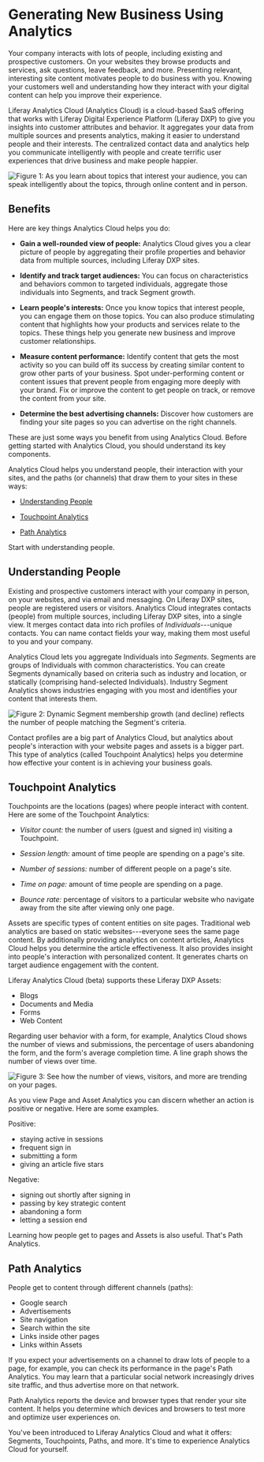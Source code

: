 # Generating New Business Using Analytics [](id=generating-new-business-using-analytics)

Your company interacts with lots of people, including existing and prospective
customers. On your websites they browse products and services, ask questions,
leave feedback, and more. Presenting relevant, interesting site content
motivates people to do business with you. Knowing your customers well and
understanding how they interact with your digital content can help you improve
their experience. 

Liferay Analytics Cloud (Analytics Cloud) is a cloud-based SaaS offering that
works with Liferay Digital Experience Platform (Liferay DXP) to give you
insights into customer attributes and behavior. It aggregates your data from
multiple sources and presents analytics, making it easier to understand people
and their interests. The centralized contact data and analytics help you
communicate intelligently with people and create terrific user experiences that
drive business and make people happier.

![Figure 1: As you learn about topics that interest your audience, you can speak intelligently about the topics, through online content and in person.](../../images/segment-interests.png)

## Benefits [](id=benefits)

Here are key things Analytics Cloud helps you do: 

- **Gain a well-rounded view of people:** Analytics Cloud gives you a clear 
picture of people by aggregating their profile properties and behavior data from
multiple sources, including Liferay DXP sites.

- **Identify and track target audiences:** You can focus on characteristics and 
behaviors common to targeted individuals, aggregate those individuals into
Segments, and track Segment growth.

- **Learn people's interests:** Once you know topics that interest people, 
you can engage them on those topics. You can also produce stimulating content
that highlights how your products and services relate to the topics. These
things help you generate new business and improve customer relationships.

- **Measure content performance:** Identify content that gets the most activity 
so you can build off its success by creating similar content to grow other
parts of your business. Spot under-performing content or content issues that
prevent people from engaging more deeply with your brand. Fix or improve the
content to get people on track, or remove the content from your site.

- **Determine the best advertising channels:** Discover how customers are 
finding your site pages so you can advertise on the right channels.

These are just some ways you benefit from using Analytics Cloud. Before getting
started with Analytics Cloud, you should understand its key components. 

Analytics Cloud helps you understand people, their interaction with your sites,
and the paths (or channels) that draw them to your sites in these ways: 

- [Understanding People](#understanding-people)

- [Touchpoint Analytics](#touchpoint-analytics)

- [Path Analytics](#path-analytics)

Start with understanding people. 

## Understanding People [](id=understanding-people)

Existing and prospective customers interact with your company in person, on your
websites, and via email and messaging. On Liferay DXP sites, people are
registered users or visitors. Analytics Cloud integrates contacts (people) from
multiple sources, including Liferay DXP sites, into a single view. It merges
contact data into rich profiles of *Individuals*---unique contacts. You can
name contact fields your way, making them most useful to you and your company.

Analytics Cloud lets you aggregate Individuals into *Segments*. Segments are
groups of Individuals with common characteristics. You can create Segments
dynamically based on criteria such as industry and location, or statically
(comprising hand-selected Individuals). Industry Segment Analytics shows
industries engaging with you most and identifies your content that interests
them. 

![Figure 2: Dynamic Segment membership growth (and decline) reflects the number of people matching the Segment's criteria.](../../images/segment-growth.png)

Contact profiles are a big part of Analytics Cloud, but analytics about people's
interaction with your website pages and assets is a bigger part. This type of
analytics (called Touchpoint Analytics) helps you determine how effective your
content is in achieving your business goals.

## Touchpoint Analytics [](id=touchpoint-analytics)

Touchpoints are the locations (pages) where people interact with content. Here
are some of the Touchpoint Analytics:

-   *Visitor count:* the number of users (guest and signed in) visiting a 
    Touchpoint.

-   *Session length:* amount of time people are spending on a page's site.

-   *Number of sessions:* number of different people on a page's site.

-   *Time on page:* amount of time people are spending on a page.

-   *Bounce rate:* percentage of visitors to a particular website who navigate 
    away from the site after viewing only one page.

Assets are specific types of content entities on site pages. Traditional web
analytics are based on static websites---everyone sees the same page content. By
additionally providing analytics on content articles, Analytics Cloud helps you
determine the article effectiveness. It also provides insight into people's
interaction with personalized content. It generates charts on target audience
engagement with the content.

Liferay Analytics Cloud (beta) supports these Liferay DXP Assets:

- Blogs
- Documents and Media
- Forms
- Web Content

Regarding user behavior with a form, for example, Analytics Cloud shows the
number of views and submissions, the percentage of users abandoning the form,
and the form's average completion time. A line graph shows the number of views
over time.

![Figure 3: See how the number of views, visitors, and more are trending on your pages.](../../images/page-views.png)

As you view Page and Asset Analytics you can discern whether an action is
positive or negative. Here are some examples.

Positive:

- staying active in sessions
- frequent sign in
- submitting a form
- giving an article five stars

Negative:

- signing out shortly after signing in
- passing by key strategic content
- abandoning a form
- letting a session end

Learning how people get to pages and Assets is also useful. That's Path Analytics. 

## Path Analytics [](id=path-analytics)

People get to content through different channels (paths):

- Google search
- Advertisements
- Site navigation
- Search within the site
- Links inside other pages
- Links within Assets

If you expect your advertisements on a channel to draw lots of people to a page,
for example, you can check its performance in the page's Path Analytics. You
may learn that a particular social network increasingly drives site traffic,
and thus advertise more on that network. 

Path Analytics reports the device and browser types that render your site
content. It helps you determine which devices and browsers to test more and
optimize user experiences on.

You've been introduced to Liferay Analytics Cloud and what it offers: Segments,
Touchpoints, Paths, and more. It's time to experience Analytics Cloud for
yourself.
